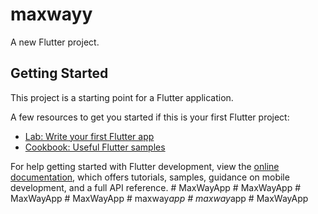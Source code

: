 # maxwayy

A new Flutter project.

## Getting Started

This project is a starting point for a Flutter application.

A few resources to get you started if this is your first Flutter project:

- [Lab: Write your first Flutter app](https://docs.flutter.dev/get-started/codelab)
- [Cookbook: Useful Flutter samples](https://docs.flutter.dev/cookbook)

For help getting started with Flutter development, view the
[online documentation](https://docs.flutter.dev/), which offers tutorials,
samples, guidance on mobile development, and a full API reference.
#   M a x W a y A p p  
 #   M a x W a y A p p  
 #   M a x W a y A p p  
 #   M a x W a y A p p  
 #   m a x w a y _ a p p  
 #   m a x w a y _ a p p  
 #   M a x W a y A p p  
 